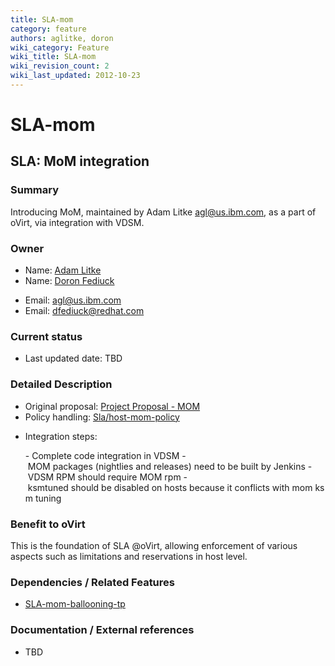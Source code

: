 ```yaml
---
title: SLA-mom
category: feature
authors: aglitke, doron
wiki_category: Feature
wiki_title: SLA-mom
wiki_revision_count: 2
wiki_last_updated: 2012-10-23
---
```


# SLA-mom

## SLA: MoM integration

### Summary

Introducing MoM, maintained by Adam Litke <agl@us.ibm.com>, as a part of oVirt, via integration with VDSM.

### Owner

*   Name: [ Adam Litke](User:Aglitke)
*   Name: [ Doron Fediuck](User:Doron)

<!-- -->

*   Email: <agl@us.ibm.com>
*   Email: <dfediuck@redhat.com>

### Current status

*   Last updated date: TBD

### Detailed Description

*   Original proposal: [Project Proposal - MOM](/develop/projects/proposals/mom/)
*   Policy handling: [Sla/host-mom-policy](/documentation/sla/host-mom-policy/)

<!-- -->

*   Integration steps:

      - Complete code integration in VDSM
      - MOM packages (nightlies and releases) need to be built by Jenkins
      - VDSM RPM should require MOM rpm
      - ksmtuned should be disabled on hosts because it conflicts with mom ksm tuning

### Benefit to oVirt

This is the foundation of SLA @oVirt, allowing enforcement of various aspects such as limitations and reservations in host level.

### Dependencies / Related Features

*   [SLA-mom-ballooning-tp](/develop/release-management/features/sla/sla-mom-ballooning-tp/)

### Documentation / External references

*   TBD



